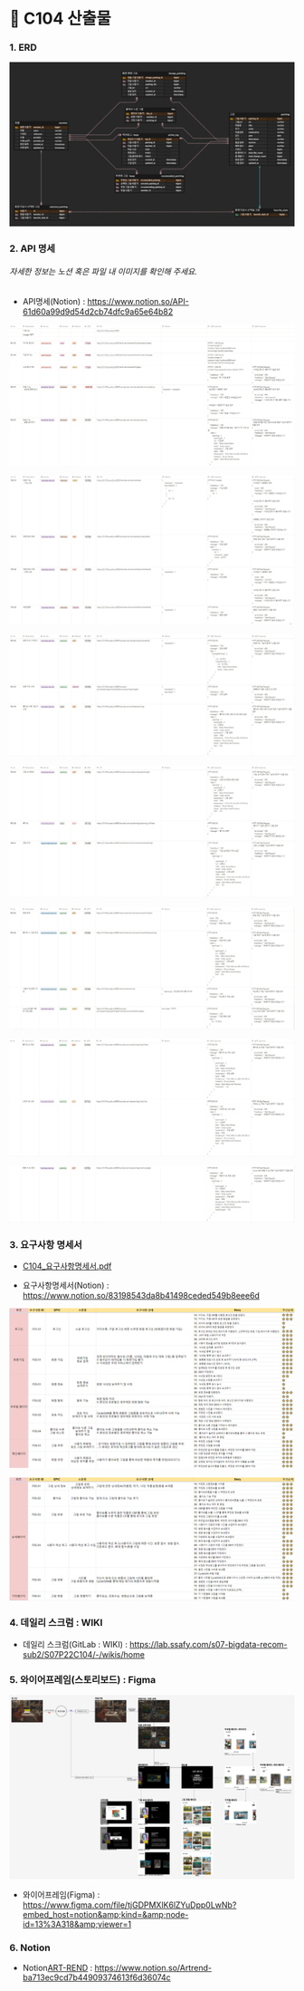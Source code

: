 # :file_folder: C104 산출물

### 1. ERD

![C104_ERD](C104.assets/C104_ERD.png)



### 2. API 명세

[API 명세]: https://www.notion.so/API-61d60a99d9d54d2cb74dfc9a65e64b82

###### 자세한 정보는 노션 혹은 파일 내 이미지를 확인해 주세요.

- API명세(Notion) : https://www.notion.so/API-61d60a99d9d54d2cb74dfc9a65e64b82 

![C104_API명세_1](C104.assets/C104_API명세_1.PNG)

![C104_API명세_2](C104.assets/C104_API명세_2.PNG)

![C104_API명세_3](C104.assets/C104_API명세_3.PNG)

![C104_API명세_4](C104.assets/C104_API명세_4.PNG)

![C104_API명세_5](C104.assets/C104_API명세_5.PNG)

![C104_API명세_6](C104.assets/C104_API명세_6.PNG)

![C104_API명세_7](C104.assets/C104_API명세_7.PNG)



### 3. 요구사항 명세서

[요구사항명세서]: https://www.notion.so/83198543da8b41498ceded549b8eee6d	"''"

- [C104_요구사항명세서.pdf](C104.assets/C104_요구사항명세서.pdf) 

- 요구사항명세서(Notion) : https://www.notion.so/83198543da8b41498ceded549b8eee6d 

![C104_요구사항명세서_1](C104.assets/C104_요구사항명세서_1.PNG)

![C104_요구사항명세서_2](C104.assets/C104_요구사항명세서_2.PNG)



### 4. 데일리 스크럼 : WIKI

[Daily Scrum]: https://lab.ssafy.com/s07-bigdata-recom-sub2/S07P22C104/-/wikis/home

- 데일리 스크럼(GitLab : WIKI) : https://lab.ssafy.com/s07-bigdata-recom-sub2/S07P22C104/-/wikis/home



### 5. 와이어프레임(스토리보드) : Figma

[Wire-frame]: https://www.figma.com/file/tjGDPMXlK6lZYuDpp0LwNb?embed_host=notion&amp;kind=&amp;node-id=13%3A318&amp;viewer=1

![C104_와이어프레임](C104.assets/C104_와이어프레임.PNG)

- 와이어프레임(Figma) : https://www.figma.com/file/tjGDPMXlK6lZYuDpp0LwNb?embed_host=notion&amp;kind=&amp;node-id=13%3A318&amp;viewer=1 



### 6. Notion

[ART-REND]: https://www.notion.so/Artrend-ba713ec9cd7b44909374613f6d36074c

- Notion[ART-REND] : https://www.notion.so/Artrend-ba713ec9cd7b44909374613f6d36074c 

